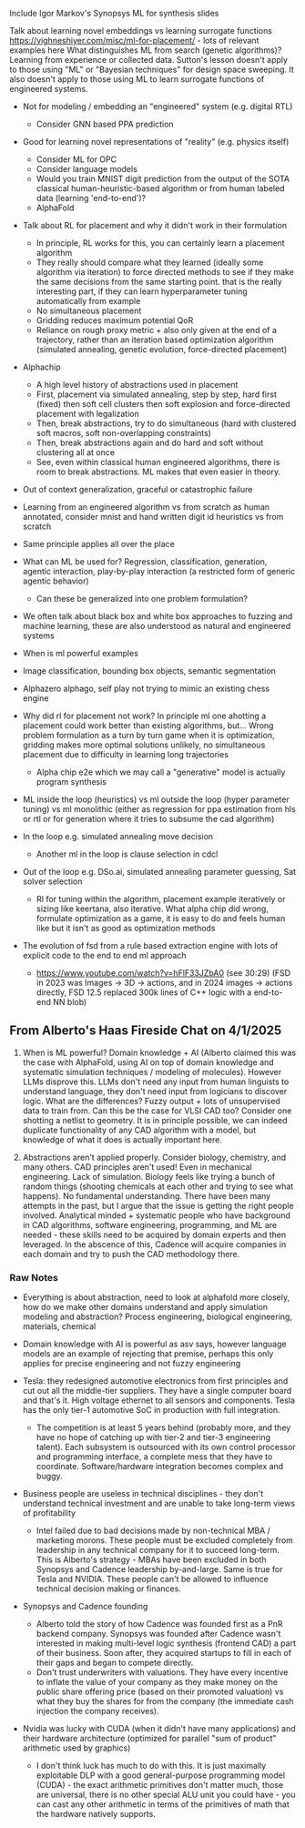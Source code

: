 Include Igor Markov's Synopsys ML for synthesis slides

Talk about learning novel embeddings vs learning surrogate functions
https://vighneshiyer.com/misc/ml-for-placement/ - lots of relevant examples here
What distinguishes ML from search (genetic algorithms)? Learning from experience or collected data. Sutton's lesson doesn't apply to those using "ML" or "Bayesian techniques" for design space sweeping. It also doesn't apply to those using ML to learn surrogate functions of engineered systems.

- Not for modeling / embedding an "engineered" system (e.g. digital RTL)
  - Consider GNN based PPA prediction
- Good for learning novel representations of "reality" (e.g. physics itself)
  - Consider ML for OPC
  - Consider language models
  - Would you train MNIST digit prediction from the output of the SOTA classical human-heuristic-based algorithm or from human labeled data (learning 'end-to-end')?
  - AlphaFold

- Talk about RL for placement and why it didn't work in their formulation
  - In principle, RL works for this, you can certainly learn a placement algorithm
  - They really should compare what they learned (ideally some algorithm via iteration) to force directed methods to see if they make the same decisions from the same starting point. that is the really interesting part, if they can learn hyperparameter tuning automatically from example
  - No simultaneous placement
  - Gridding reduces maximum potential QoR
  - Reliance on rough proxy metric + also only given at the end of a trajectory, rather than an iteration based optimization algorithm (simulated annealing, genetic evolution, force-directed placement)

- Alphachip
  - A high level history of abstractions used in placement
  - First, placement via simulated annealing, step by step, hard first (fixed) then soft cell clusters then soft explosion and force-directed placement with legalization
  - Then, break abstractions, try to do simultaneous (hard with clustered soft macros, soft non-overlapping constraints)
  - Then, break abstractions again and do hard and soft without clustering all at once
  - See, even within classical human engineered algorithms, there is room to break abstractions. ML makes that even easier in theory.

- Out of context generalization, graceful or catastrophic failure
- Learning from an engineered algorithm vs from scratch as human annotated, consider mnist and hand written digit id heuristics vs from scratch
- Same principle applies all over the place

- What can ML be used for? Regression, classification, generation, agentic interaction, play-by-play interaction (a restricted form of generic agentic behavior)
  - Can these be generalized into one problem formulation?
- We often talk about black box and white box approaches to fuzzing and machine learning, these are also understood as natural and engineered systems

- When is ml powerful examples
- Image classification, bounding box objects, semantic segmentation
- Alphazero alphago, self play not trying to mimic an existing chess engine

- Why did rl for placement not work? In principle ml one ahotting a placement could work better than existing algorithms, but... Wrong problem formulation as a turn by turn game when it is optimization, gridding makes more optimal solutions unlikely, no simultaneous placement due to difficulty in learning long trajectories
  - Alpha chip e2e which we may call a "generative" model is actually program synthesis

- ML inside the loop (heuristics) vs ml outside the loop (hyper parameter tuning) vs ml monolithic (either as regression for ppa estimation from hls or rtl or for generation where it tries to subsume the cad algorithm)
- In the loop e.g. simulated annealing move decision
  - Another ml in the loop is clause selection in cdcl
- Out of the loop e.g. DSo.ai, simulated annealing parameter guessing, Sat solver selection
  - Rl for tuning within the algorithm, placement example iteratively or sizing like keertana, also iterative. What alpha chip did wrong, formulate optimization as a game, it is easy to do and feels human like but it isn't as good as optimization methods
- The evolution of fsd from a rule based extraction engine with lots of explicit code to the end to end ml approach
  - https://www.youtube.com/watch?v=hFlF33JZbA0 (see 30:29) (FSD in 2023 was Images -> 3D -> actions, and in 2024 images -> actions directly, FSD 12.5 replaced 300k lines of C++ logic with a end-to-end NN blob)

## From Alberto's Haas Fireside Chat on 4/1/2025

1. When is ML powerful? Domain knowledge + AI (Alberto claimed this was the case with AlphaFold, using AI on top of domain knowledge and systematic simulation techniques / modeling of molecules). However LLMs disprove this. LLMs don't need any input from human linguists to understand language, they don't need input from logicians to discover logic. What are the differences? Fuzzy output + lots of unsupervised data to train from. Can this be the case for VLSI CAD too? Consider one shotting a netlist to geometry. It is in principle possible, we can indeed duplicate functionality of any CAD algorithm with a model, but knowledge of what it does is actually important here.

2. Abstractions aren't applied properly. Consider biology, chemistry, and many others. CAD principles aren't used! Even in mechanical engineering. Lack of simulation. Biology feels like trying a bunch of random things (shooting chemicals at each other and trying to see what happens). No fundamental understanding. There have been many attempts in the past, but I argue that the issue is getting the right people involved. Analytical minded + systematic people who have background in CAD algorithms, software engineering, programming, and ML are needed - these skills need to be acquired by domain experts and then leveraged. In the abscence of this, Cadence will acquire companies in each domain and try to push the CAD methodology there.

### Raw Notes

- Everything is about abstraction, need to look at alphafold more closely, how do we make other domains understand and apply simulation modeling and abstraction? Process engineering, biological engineering, materials, chemical
- Domain knowledge with AI is powerful as asv says, however language models are an example of rejecting that premise, perhaps this only applies for precise engineering and not fuzzy engineering

- Tesla: they redesigned automotive electronics from first principles and cut out all the middle-tier suppliers. They have a single computer board and that's it. High voltage ethernet to all sensors and components. Tesla has the only tier-1 automotive SoC in production with full integration.
  - The competition is at least 5 years behind (probably more, and they have no hope of catching up with tier-2 and tier-3 engineering talent). Each subsystem is outsourced with its own control processor and programming interface, a complete mess that they have to coordinate. Software/hardware integration becomes complex and buggy.
- Business people are useless in technical disciplines - they don't understand technical investment and are unable to take long-term views of profitability
  - Intel failed due to bad decisions made by non-technical MBA / marketing morons. These people must be excluded completely from leadership in any technical company for it to succeed long-term. This is Alberto's strategy - MBAs have been excluded in both Synopsys and Cadence leadership by-and-large. Same is true for Tesla and NVIDIA. These people can't be allowed to influence technical decision making or finances.
- Synopsys and Cadence founding
  - Alberto told the story of how Cadence was founded first as a PnR backend company. Synopsys was founded after Cadence wasn't interested in making multi-level logic synthesis (frontend CAD) a part of their business. Soon after, they acquired startups to fill in each of their gaps and began to compete directly.
  - Don't trust underwriters with valuations. They have every incentive to inflate the value of your company as they make money on the public share offering price (based on their promoted valuation) vs what they buy the shares for from the company (the immediate cash injection the company receives).
- Nvidia was lucky with CUDA (when it didn't have many applications) and their hardware architecture (optimized for parallel "sum of product" arithmetic used by graphics)
  - I don't think luck has much to do with this. It is just maximally exploitable DLP with a good general-purpose programming model (CUDA) - the exact arithmetic primitives don't matter much, those are universal, there is no other special ALU unit you could have - you can cast any other arithmetic in terms of the primitives of math that the hardware natively supports.
